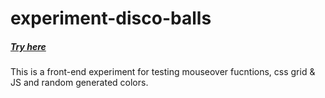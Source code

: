 # experiment-disco-balls

##### [Try here](http://disco-balls.bitballoon.com/)

 This is a front-end experiment for testing mouseover fucntions, css grid & JS and random generated colors.
